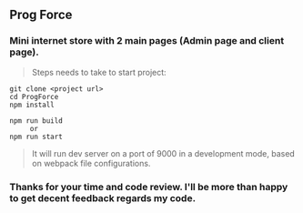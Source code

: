 ## Prog Force
### Mini internet store with 2 main pages (Admin page and client page).

> Steps needs to take to start project: 
```
git clone <project url>
cd ProgForce
npm install

npm run build
     or
npm run start
```

> It will run dev server on a port of 9000  in a development mode, based on webpack file configurations.


### Thanks for your time and code review. I'll be more than happy to get decent feedback regards my code.

